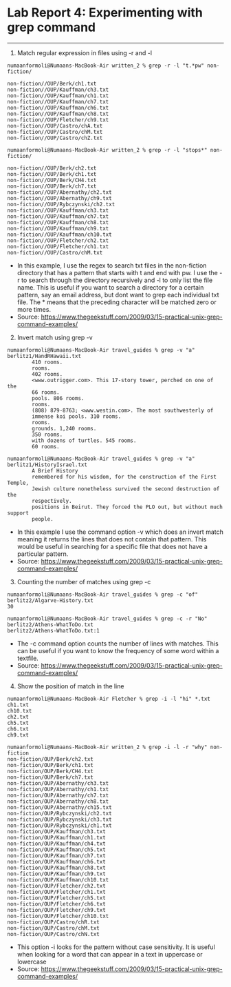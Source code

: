 # Lab Report 4: Experimenting with grep command
---

1. Match regular expression in files using -r and -l

```
numaanformoli@Numaans-MacBook-Air written_2 % grep -r -l "t.*pw" non-fiction/

non-fiction//OUP/Berk/ch1.txt
non-fiction//OUP/Kauffman/ch3.txt
non-fiction//OUP/Kauffman/ch1.txt
non-fiction//OUP/Kauffman/ch7.txt
non-fiction//OUP/Kauffman/ch6.txt
non-fiction//OUP/Kauffman/ch8.txt
non-fiction//OUP/Fletcher/ch9.txt
non-fiction//OUP/Castro/chA.txt
non-fiction//OUP/Castro/chM.txt
non-fiction//OUP/Castro/chZ.txt

```
```
numaanformoli@Numaans-MacBook-Air written_2 % grep -r -l "stops*" non-fiction/         

non-fiction//OUP/Berk/ch2.txt
non-fiction//OUP/Berk/ch1.txt
non-fiction//OUP/Berk/CH4.txt
non-fiction//OUP/Berk/ch7.txt
non-fiction//OUP/Abernathy/ch2.txt
non-fiction//OUP/Abernathy/ch9.txt
non-fiction//OUP/Rybczynski/ch2.txt
non-fiction//OUP/Kauffman/ch3.txt
non-fiction//OUP/Kauffman/ch7.txt
non-fiction//OUP/Kauffman/ch8.txt
non-fiction//OUP/Kauffman/ch9.txt
non-fiction//OUP/Kauffman/ch10.txt
non-fiction//OUP/Fletcher/ch2.txt
non-fiction//OUP/Fletcher/ch1.txt
non-fiction//OUP/Castro/chM.txt
```
- In this example, I use the regex to search txt files in the non-fiction directory that has a pattern that starts with t and end with pw. I use the -r to search through the directory recursively and -l to only list the file name. This is useful if you want to search a directory for a certain pattern, say an email address, but dont want to grep each individual txt file. The * means that the preceding character will be matched zero or more times.
- Source: https://www.thegeekstuff.com/2009/03/15-practical-unix-grep-command-examples/
 

2. Invert match using grep -v
```
numaanformoli@Numaans-MacBook-Air travel_guides % grep -v "a" berlitz1/HandRHawaii.txt
        410 rooms.
        rooms.
        402 rooms.
        <www.outrigger.com>. This 17-story tower, perched on one of the
        66 rooms.
        pools. 806 rooms.
        rooms.
        (808) 879-8763; <www.westin.com>. The most southwesterly of
        immense koi pools. 310 rooms.
        rooms.
        grounds. 1,240 rooms.
        350 rooms.
        with dozens of turtles. 545 rooms.
        60 rooms.
```
```
numaanformoli@Numaans-MacBook-Air travel_guides % grep -v "a" berlitz1/HistoryIsrael.txt    
        A Brief History
        remembered for his wisdom, for the construction of the First Temple,
        Jewish culture nonetheless survived the second destruction of the
        respectively.
        positions in Beirut. They forced the PLO out, but without much support
        people.
```
- In this example I use the command option -v which does an invert match meaning it returns the lines that does not contain that pattern. This would be useful in searching for a specific file that does not have a particular pattern.
- Source: https://www.thegeekstuff.com/2009/03/15-practical-unix-grep-command-examples/


3. Counting the number of matches using grep -c
```
numaanformoli@Numaans-MacBook-Air travel_guides % grep -c "of" berlitz2/Algarve-History.txt
30
```
```
numaanformoli@Numaans-MacBook-Air travel_guides % grep -c -r "No" berlitz2/Athens-WhatToDo.txt 
berlitz2/Athens-WhatToDo.txt:1
```
- The -c command option counts the number of lines with matches. This can be useful if you want to know the frequency of some word within a textfile.
- Source: https://www.thegeekstuff.com/2009/03/15-practical-unix-grep-command-examples/


4. Show the position of match in the line
```
numaanformoli@Numaans-MacBook-Air Fletcher % grep -i -l "hi" *.txt  
ch1.txt
ch10.txt
ch2.txt
ch5.txt
ch6.txt
ch9.txt
```
```
numaanformoli@Numaans-MacBook-Air written_2 % grep -i -l -r "why" non-fiction 
non-fiction/OUP/Berk/ch2.txt
non-fiction/OUP/Berk/ch1.txt
non-fiction/OUP/Berk/CH4.txt
non-fiction/OUP/Berk/ch7.txt
non-fiction/OUP/Abernathy/ch3.txt
non-fiction/OUP/Abernathy/ch1.txt
non-fiction/OUP/Abernathy/ch7.txt
non-fiction/OUP/Abernathy/ch8.txt
non-fiction/OUP/Abernathy/ch15.txt
non-fiction/OUP/Rybczynski/ch2.txt
non-fiction/OUP/Rybczynski/ch3.txt
non-fiction/OUP/Rybczynski/ch1.txt
non-fiction/OUP/Kauffman/ch3.txt
non-fiction/OUP/Kauffman/ch1.txt
non-fiction/OUP/Kauffman/ch4.txt
non-fiction/OUP/Kauffman/ch5.txt
non-fiction/OUP/Kauffman/ch7.txt
non-fiction/OUP/Kauffman/ch6.txt
non-fiction/OUP/Kauffman/ch8.txt
non-fiction/OUP/Kauffman/ch9.txt
non-fiction/OUP/Kauffman/ch10.txt
non-fiction/OUP/Fletcher/ch2.txt
non-fiction/OUP/Fletcher/ch1.txt
non-fiction/OUP/Fletcher/ch5.txt
non-fiction/OUP/Fletcher/ch6.txt
non-fiction/OUP/Fletcher/ch9.txt
non-fiction/OUP/Fletcher/ch10.txt
non-fiction/OUP/Castro/chR.txt
non-fiction/OUP/Castro/chM.txt
non-fiction/OUP/Castro/chN.txt
```
- This option -i looks for the pattern without case sensitivity. It is useful when looking for a word that can appear in a text in uppercase or lowercase
- Source: https://www.thegeekstuff.com/2009/03/15-practical-unix-grep-command-examples/

